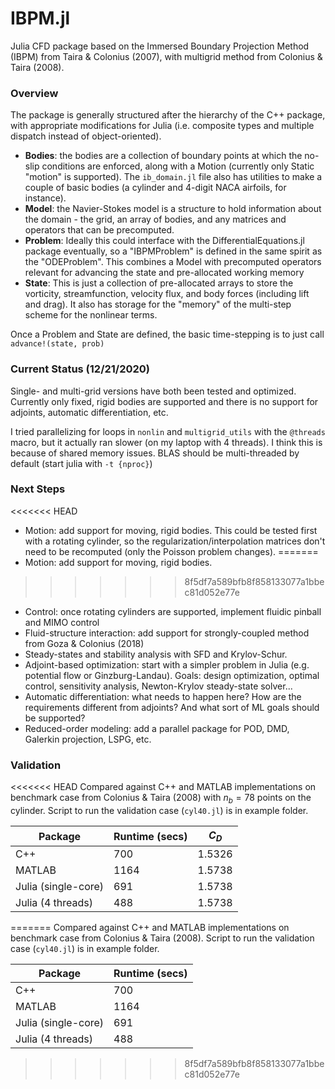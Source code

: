 # IBPM.jl

Julia CFD package based on the Immersed Boundary Projection Method (IBPM) from Taira & Colonius (2007), with multigrid method from Colonius & Taira (2008).

### Overview

The package is generally structured after the hierarchy of the C++ package, with appropriate modifications for Julia (i.e. composite types and multiple dispatch instead of object-oriented).  

* __Bodies__: the bodies are a collection of boundary points at which the no-slip conditions are enforced, along with a Motion (currently only Static "motion" is supported).  The `ib_domain.jl` file also has utilities to make a couple of basic bodies (a cylinder and 4-digit NACA airfoils, for instance).
* __Model__: the Navier-Stokes model is a structure to hold information about the domain - the grid, an array of bodies, and any matrices and operators that can be precomputed.
* __Problem__: Ideally this could interface with the DifferentialEquations.jl package eventually, so a "IBPMProblem" is defined in the same spirit as the "ODEProblem".  This combines a Model with precomputed operators relevant for advancing the state and pre-allocated working memory
* __State__: This is just a collection of pre-allocated arrays to store the vorticity, streamfunction, velocity flux, and body forces (including lift and drag).  It also has storage for the "memory" of the multi-step scheme for the nonlinear terms.  

Once a Problem and State are defined, the basic time-stepping is to just call `advance!(state, prob)`

### Current Status (12/21/2020)
Single- and multi-grid versions have both been tested and optimized.  Currently only fixed, rigid bodies are supported and there is no support for adjoints, automatic differentiation, etc.

I tried parallelizing for loops in `nonlin` and `multigrid_utils` with the `@threads` macro, but it actually ran slower (on my laptop with 4 threads).  I think this is because of shared memory issues.  BLAS should be multi-threaded by default (start julia with `-t {nproc}`)

### Next Steps

<<<<<<< HEAD
*  Motion: add support for moving, rigid bodies.  This could be tested first with a rotating cylinder, so the regularization/interpolation matrices don't need to be recomputed (only the Poisson problem changes).
=======
*  Motion: add support for moving, rigid bodies.
>>>>>>> 8f5df7a589bfb8f858133077a1bbec81d052e77e
*  Control: once rotating cylinders are supported, implement fluidic pinball and MIMO control
* Fluid-structure interaction: add support for strongly-coupled method from Goza & Colonius (2018)
* Steady-states and stability analysis with SFD and Krylov-Schur.
* Adjoint-based optimization: start with a simpler problem in Julia (e.g. potential flow or Ginzburg-Landau).  Goals: design optimization, optimal control, sensitivity analysis, Newton-Krylov steady-state solver...
* Automatic differentiation: what needs to happen here?  How are the requirements different from adjoints?  And what sort of ML goals should be supported?
* Reduced-order modeling: add a parallel package for POD, DMD, Galerkin projection, LSPG, etc.

### Validation
<<<<<<< HEAD
Compared against C++ and MATLAB implementations on benchmark case from Colonius & Taira (2008) with $n_b=78$ points on the cylinder.  Script to run the validation case (`cyl40.jl`) is in example folder. 

| Package      | Runtime (secs) |  $C_D$ |
| ----------- | ----------- | -----|
| C++      | 700       |  1.5326  |
| MATLAB   | 1164      | 1.5738  |
| Julia (single-core)  | 691   |  1.5738 |
| Julia (4 threads)  |  488   |  1.5738  |
=======
Compared against C++ and MATLAB implementations on benchmark case from Colonius & Taira (2008).  Script to run the validation case (`cyl40.jl`) is in example folder.

| Package      | Runtime (secs) |
| ----------- | ----------- |
| C++      | 700       |
| MATLAB   | 1164      |
| Julia (single-core)  | 691        |
| Julia (4 threads)  |  488   |
>>>>>>> 8f5df7a589bfb8f858133077a1bbec81d052e77e
